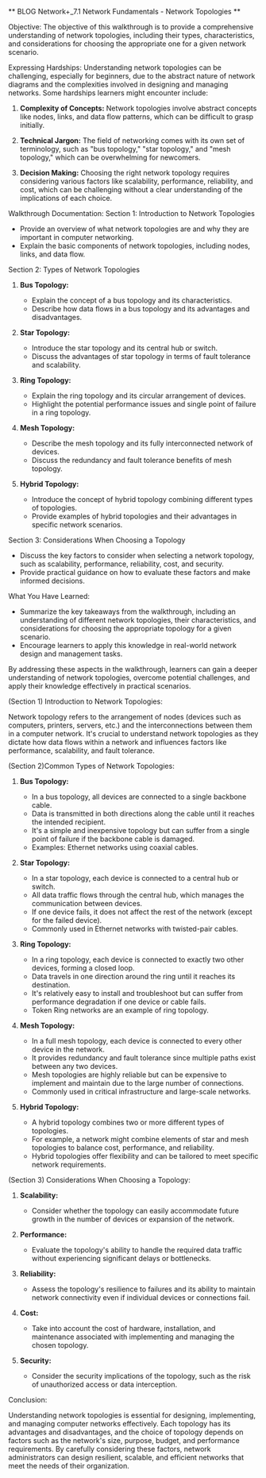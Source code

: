 
** BLOG Network+_7.1 Network Fundamentals - Network Topologies **

Objective:
The objective of this walkthrough is to provide a comprehensive understanding of network topologies, including their types, characteristics, and considerations for choosing the appropriate one for a given network scenario.

Expressing Hardships:
Understanding network topologies can be challenging, especially for beginners, due to the abstract nature of network diagrams and the complexities involved in designing and managing networks. Some hardships learners might encounter include:

1. **Complexity of Concepts:** Network topologies involve abstract concepts like nodes, links, and data flow patterns, which can be difficult to grasp initially.

2. **Technical Jargon:** The field of networking comes with its own set of terminology, such as "bus topology," "star topology," and "mesh topology," which can be overwhelming for newcomers.

3. **Decision Making:** Choosing the right network topology requires considering various factors like scalability, performance, reliability, and cost, which can be challenging without a clear understanding of the implications of each choice.

Walkthrough Documentation:
Section 1: Introduction to Network Topologies
- Provide an overview of what network topologies are and why they are important in computer networking.
- Explain the basic components of network topologies, including nodes, links, and data flow.

 Section 2: Types of Network Topologies
1. **Bus Topology:**
   - Explain the concept of a bus topology and its characteristics.
   - Describe how data flows in a bus topology and its advantages and disadvantages.

2. **Star Topology:**
   - Introduce the star topology and its central hub or switch.
   - Discuss the advantages of star topology in terms of fault tolerance and scalability.

3. **Ring Topology:**
   - Explain the ring topology and its circular arrangement of devices.
   - Highlight the potential performance issues and single point of failure in a ring topology.

4. **Mesh Topology:**
   - Describe the mesh topology and its fully interconnected network of devices.
   - Discuss the redundancy and fault tolerance benefits of mesh topology.

5. **Hybrid Topology:**
   - Introduce the concept of hybrid topology combining different types of topologies.
   - Provide examples of hybrid topologies and their advantages in specific network scenarios.

Section 3: Considerations When Choosing a Topology
- Discuss the key factors to consider when selecting a network topology, such as scalability, performance, reliability, cost, and security.
- Provide practical guidance on how to evaluate these factors and make informed decisions.

What You Have Learned:
- Summarize the key takeaways from the walkthrough, including an understanding of different network topologies, their characteristics, and considerations for choosing the appropriate topology for a given scenario.
- Encourage learners to apply this knowledge in real-world network design and management tasks.

By addressing these aspects in the walkthrough, learners can gain a deeper understanding of network topologies, overcome potential challenges, and apply their knowledge effectively in practical scenarios.


(Section 1) Introduction to Network Topologies:

Network topology refers to the arrangement of nodes (devices such as computers, printers, servers, etc.) and the interconnections between them in a computer network. It's crucial to understand network topologies as they dictate how data flows within a network and influences factors like performance, scalability, and fault tolerance.

(Section 2)Common Types of Network Topologies:

1. **Bus Topology:**
   - In a bus topology, all devices are connected to a single backbone cable.
   - Data is transmitted in both directions along the cable until it reaches the intended recipient.
   - It's a simple and inexpensive topology but can suffer from a single point of failure if the backbone cable is damaged.
   - Examples: Ethernet networks using coaxial cables.

2. **Star Topology:**
   - In a star topology, each device is connected to a central hub or switch.
   - All data traffic flows through the central hub, which manages the communication between devices.
   - If one device fails, it does not affect the rest of the network (except for the failed device).
   - Commonly used in Ethernet networks with twisted-pair cables.

3. **Ring Topology:**
   - In a ring topology, each device is connected to exactly two other devices, forming a closed loop.
   - Data travels in one direction around the ring until it reaches its destination.
   - It's relatively easy to install and troubleshoot but can suffer from performance degradation if one device or cable fails.
   - Token Ring networks are an example of ring topology.

4. **Mesh Topology:**
   - In a full mesh topology, each device is connected to every other device in the network.
   - It provides redundancy and fault tolerance since multiple paths exist between any two devices.
   - Mesh topologies are highly reliable but can be expensive to implement and maintain due to the large number of connections.
   - Commonly used in critical infrastructure and large-scale networks.

5. **Hybrid Topology:**
   - A hybrid topology combines two or more different types of topologies.
   - For example, a network might combine elements of star and mesh topologies to balance cost, performance, and reliability.
   - Hybrid topologies offer flexibility and can be tailored to meet specific network requirements.

(Section 3) Considerations When Choosing a Topology:

1. **Scalability:**
   - Consider whether the topology can easily accommodate future growth in the number of devices or expansion of the network.

2. **Performance:**
   - Evaluate the topology's ability to handle the required data traffic without experiencing significant delays or bottlenecks.

3. **Reliability:**
   - Assess the topology's resilience to failures and its ability to maintain network connectivity even if individual devices or connections fail.

4. **Cost:**
   - Take into account the cost of hardware, installation, and maintenance associated with implementing and managing the chosen topology.

5. **Security:**
   - Consider the security implications of the topology, such as the risk of unauthorized access or data interception.

Conclusion:

Understanding network topologies is essential for designing, implementing, and managing computer networks effectively. Each topology has its advantages and disadvantages, and the choice of topology depends on factors such as the network's size, purpose, budget, and performance requirements. By carefully considering these factors, network administrators can design resilient, scalable, and efficient networks that meet the needs of their organization.

